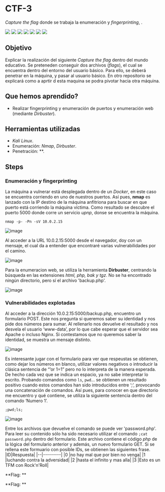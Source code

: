 # CTF-3
*Capture the flag* donde se trabaja la enumeración y *fingerprinting*, .
<div>
  <img src="https://img.shields.io/badge/-Kali-5e8ca8?style=for-the-badge&logo=kalilinux&logoColor=white" />
  <img src="https://img.shields.io/badge/-Nmap-6933FF?style=for-the-badge&logo=nmap&logoColor=white" />
  <img src="https://img.shields.io/badge/-Dirbuster-005571?style=for-the-badge&logo=dirbuster&logoColor=white" />
  <img src="https://img.shields.io/badge/-Metasploit-2596CD?style=for-the-badge&logo=metasploit&logoColor=white" />
  <img src="https://img.shields.io/badge/-python-3776AB?style=for-the-badge&logo=python&logoColor=white" />
  <img src="https://img.shields.io/badge/-steghide-FF5200?style=for-the-badge&logo=steghide&logoColor=white" />
  <img src="https://img.shields.io/badge/-Docker-2496ED?style=for-the-badge&logo=docker&logoColor=white" />
</div>

## Objetivo

Explicar la realización del siguiente _Capture the flag_ dentro del mundo educativo. Se preteneden conseguir dos archivos (_flags_), el cual se encuentra dentro del entorno del usuario básico. Para ello, se deberá penetrar en la máquina, y pasar al usuario básico. En otro repositorio se explicará como a aprtir d esta maquina se podra pivotar hacia otra máquina.

## Que hemos aprendido?

- Realizar fingerprinting y enumeración de puertos y enumeración web (mediante *Dirbuster*).

## Herramientas utilizadas

- *Kali Linux*.
- Enumeración: *Nmap*, *Dirbuster*.
- Penetración: **. 

## Steps

### Enumeración y fingerprinting

La máquina a vulnerar está desplegada dentro de un *Docker*, en este caso se encuentra corriendo en uno de nuestros puertos. Así pues, **nmap** es lanzado con la IP destino de la máquina anfitriona para buscar en que puerto está corriendo la máquina víctima. Como resultado se descubre el puerto 5000 donde corre un servicio *upnp*, donse se encuentra la máquina.

<code>nmap -p- -Pn -sV 10.0.2.15</code>

![image](https://github.com/user-attachments/assets/614d71a1-2cb7-416e-b7f6-879e8eef422a)

Al acceder a la URL 10.0.2.15:5000 desde el navegador, doy con un mensaje, el cual da a entender que encontraré varias vulnerabilidades por el camino.

![image](https://github.com/user-attachments/assets/14705a54-0122-4f9b-a335-591be1bc76d4)

Para la enumeracion web, se utiliza la herramienta **Dirbuster**, centrando la búsqueda en las extensiones *html, php, bak y tgz*. No se ha encontrado ningún directorio, pero sí el archivo 'backup.php'.

![image](https://github.com/user-attachments/assets/67b5cf8f-9679-4f43-953e-129bca666be0)

### Vulnerabilidades explotadas

Al acceder a la dirección 10.0.2.15:5000/backup.php, encuentro un formulario POST. Este nos pregunta si queremos saber su identidad y nos pide dos números para sumar. Al rellenarlo nos devuelve el resultado y nos desvela el usuario ‘www-data’, por lo que cabe esperar que el servidor sea Apache o incluso Nginx. Si contestamos que no queremos saber la identidad, se muestra un mensaje distinto.

![image](https://github.com/user-attachments/assets/1698f1fc-7adf-4fa3-8a44-0e847bd90ea1)

Es interesante jugar con el formulario para ver que respeustas se obtienen, como dejar los números en blanco, utilizar valores negativos o introducir la clásica sentencia de “’or 1=1” pero no lo interpreta de la manera esperada. De hecho cada vez que se indica un espacio, ya no sabe interpretar lo escrito. Probando comandos como <code>ls</code>, <code>pwd</code>… se obtienen un resultado positivo cuando estos comandos han sido introducidos entre ‘;’, provocando una concatenación de comandos. Así pues, para conocer en que directorio me encuentro y qué contiene, se utiliza la siguiente sentencia dentro del comando ‘Numero 1’.

<code>;pwd;ls;</code>

![image](https://github.com/user-attachments/assets/b5bbc945-8dff-4822-9160-d3baa35a00e3)

Entre los archivos que devuelve el comando se puede ver 'password.php'. Para leer su contenido sólo ha sido necesario utilizar el comando <code>;cat password.php</code> dentro del formulario. Este archivo contiene el código *php* de la lógica del formulario anterior y además, un nuevo formulario GET. Si  se rellena este formuario con posible IDs, se obtienen las siguientes frase.
|ID|Respuesta|
|--|---------|
|0 |no hay mal que por bien no venga|
|1 |luchando contra la adversidad|
|2 |hasta el infinito y mas alla|
|3 |Esto es un TFM con Rock'n'Roll|


**Flag: **

**Flag: **
